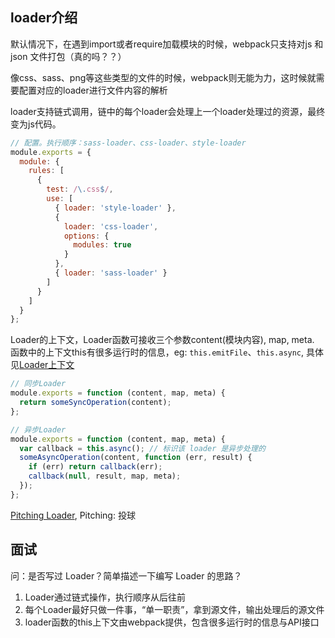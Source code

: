 ## loader介绍
默认情况下，在遇到import或者require加载模块的时候，webpack只支持对js 和 json 文件打包（真的吗？？）

像css、sass、png等这些类型的文件的时候，webpack则无能为力，这时候就需要配置对应的loader进行文件内容的解析

loader支持链式调用，链中的每个loader会处理上一个loader处理过的资源，最终变为js代码。
```js
// 配置。执行顺序：sass-loader、css-loader、style-loader
module.exports = {
  module: {
    rules: [
      {
        test: /\.css$/,
        use: [
          { loader: 'style-loader' },
          {
            loader: 'css-loader',
            options: {
              modules: true
            }
          },
          { loader: 'sass-loader' }
        ]
      }
    ]
  }
};
```

Loader的上下文，Loader函数可接收三个参数content(模块内容), map, meta. 函数中的上下文this有很多运行时的信息，eg: <code>this.emitFile</code>、<code>this.async</code>, 具体见[Loader上下文](https://webpack.js.org/api/loaders/#the-loader-context)
```js
// 同步Loader
module.exports = function (content, map, meta) {
  return someSyncOperation(content);
};

// 异步Loader
module.exports = function (content, map, meta) {
  var callback = this.async(); // 标识该 loader 是异步处理的
  someAsyncOperation(content, function (err, result) {
    if (err) return callback(err);
    callback(null, result, map, meta);
  });
};
```

[Pitching Loader](https://webpack.js.org/api/loaders/#pitching-loader), Pitching: 投球


## 面试
问：是否写过 Loader？简单描述一下编写 Loader 的思路？
1. Loader通过链式操作，执行顺序从后往前
2. 每个Loader最好只做一件事，“单一职责”，拿到源文件，输出处理后的源文件
3. loader函数的this上下文由webpack提供，包含很多运行时的信息与API接口